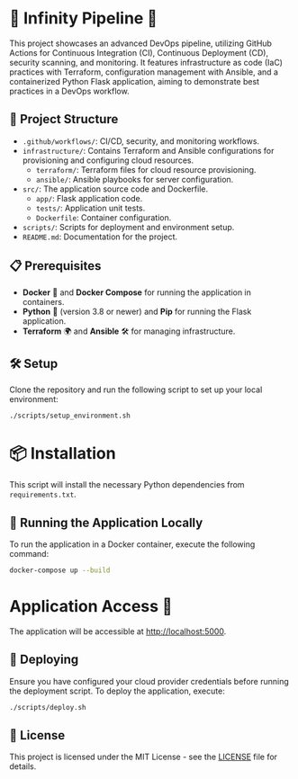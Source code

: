# 🚀 Infinity Pipeline 🚀

This project showcases an advanced DevOps pipeline, utilizing GitHub Actions for Continuous Integration (CI), Continuous Deployment (CD), security scanning, and monitoring. It features infrastructure as code (IaC) practices with Terraform, configuration management with Ansible, and a containerized Python Flask application, aiming to demonstrate best practices in a DevOps workflow.

## 📂 Project Structure

- `.github/workflows/`: CI/CD, security, and monitoring workflows.
- `infrastructure/`: Contains Terraform and Ansible configurations for provisioning and configuring cloud resources.
  - `terraform/`: Terraform files for cloud resource provisioning.
  - `ansible/`: Ansible playbooks for server configuration.
- `src/`: The application source code and Dockerfile.
  - `app/`: Flask application code.
  - `tests/`: Application unit tests.
  - `Dockerfile`: Container configuration.
- `scripts/`: Scripts for deployment and environment setup.
- `README.md`: Documentation for the project.

## 📋 Prerequisites

- **Docker** 🐳 and **Docker Compose** for running the application in containers.
- **Python** 🐍 (version 3.8 or newer) and **Pip** for running the Flask application.
- **Terraform** 🌍 and **Ansible** 🛠 for managing infrastructure.

## 🛠 Setup

Clone the repository and run the following script to set up your local environment:

```bash
./scripts/setup_environment.sh
```

# 📦 Installation

This script will install the necessary Python dependencies from `requirements.txt`.

## 🏃 Running the Application Locally

To run the application in a Docker container, execute the following command:

```bash
docker-compose up --build
```

# Application Access :rocket:

The application will be accessible at [http://localhost:5000](http://localhost:5000).

## 🚀 Deploying

Ensure you have configured your cloud provider credentials before running the deployment script. To deploy the application, execute:

```bash
./scripts/deploy.sh
```

## 📄 License

This project is licensed under the MIT License - see the [LICENSE](LICENSE) file for details.

